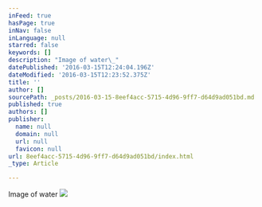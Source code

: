 ```yaml
---
inFeed: true
hasPage: true
inNav: false
inLanguage: null
starred: false
keywords: []
description: "Image of water\_"
datePublished: '2016-03-15T12:24:04.196Z'
dateModified: '2016-03-15T12:23:52.375Z'
title: ''
author: []
sourcePath: _posts/2016-03-15-8eef4acc-5715-4d96-9ff7-d64d9ad051bd.md
published: true
authors: []
publisher:
  name: null
  domain: null
  url: null
  favicon: null
url: 8eef4acc-5715-4d96-9ff7-d64d9ad051bd/index.html
_type: Article

---
```

Image of water ![](https://the-grid-user-content.s3-us-west-2.amazonaws.com/2ffe9e7a-9402-4fdc-947b-b7ead7593bc3.jpg)